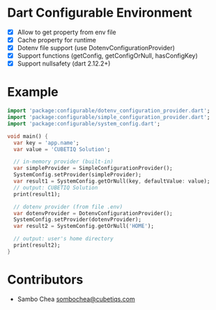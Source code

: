 # Dart Configurable Environment
- [x] Allow to get property from env file
- [x] Cache property for runtime
- [x] Dotenv file support (use DotenvConfigurationProvider)
- [x] Support functions (getConfig, getConfigOrNull, hasConfigKey)
- [x] Support nullsafety (dart 2.12.2+)

# Example
```dart
import 'package:configurable/dotenv_configuration_provider.dart';
import 'package:configurable/simple_configuration_provider.dart';
import 'package:configurable/system_config.dart';

void main() {
  var key = 'app.name';
  var value = 'CUBETIQ Solution';

  // in-memory provider (built-in)
  var simpleProvider = SimpleConfigurationProvider();
  SystemConfig.setProvider(simpleProvider);
  var result1 = SystemConfig.getOrNull(key, defaultValue: value);
  // output: CUBETIQ Solution
  print(result1);

  // dotenv provider (from file .env)
  var dotenvProvider = DotenvConfigurationProvider();
  SystemConfig.setProvider(dotenvProvider);
  var result2 = SystemConfig.getOrNull('HOME');

  // output: user's home directory
  print(result2);
}
```

# Contributors
- Sambo Chea <sombochea@cubetiqs.com>